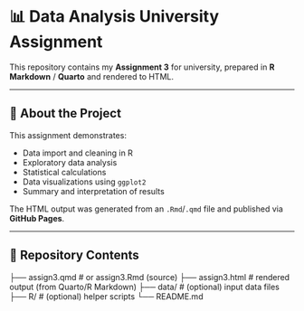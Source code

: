 # 📊 Data Analysis University Assignment

This repository contains my **Assignment 3** for university, prepared in **R Markdown** / **Quarto** and rendered to HTML.



---

## 📄 About the Project
This assignment demonstrates:
- Data import and cleaning in R
- Exploratory data analysis
- Statistical calculations
- Data visualizations using `ggplot2`
- Summary and interpretation of results

The HTML output was generated from an `.Rmd`/`.qmd` file and published via **GitHub Pages**.

---

## 📂 Repository Contents
├── assign3.qmd # or assign3.Rmd (source)
├── assign3.html # rendered output (from Quarto/R Markdown)
├── data/ # (optional) input data files
├── R/ # (optional) helper scripts
└── README.md

